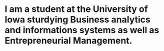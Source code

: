# I am a student at the University of Iowa sturdying Business analytics and informations systems as well as Entrepreneurial Management. 
